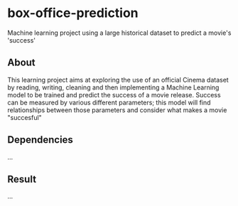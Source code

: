 # box-office-prediction
Machine learning project using a large historical dataset to predict a movie's 'success'

## About
This learning project aims at exploring the use of an official Cinema dataset by reading, writing, cleaning and then implementing a Machine Learning model to be trained and predict the success of a movie release. Success can be measured by various different parameters; this model will find relationships between those parameters and consider what makes a movie "succesful"

## Dependencies
...

## Result
...
